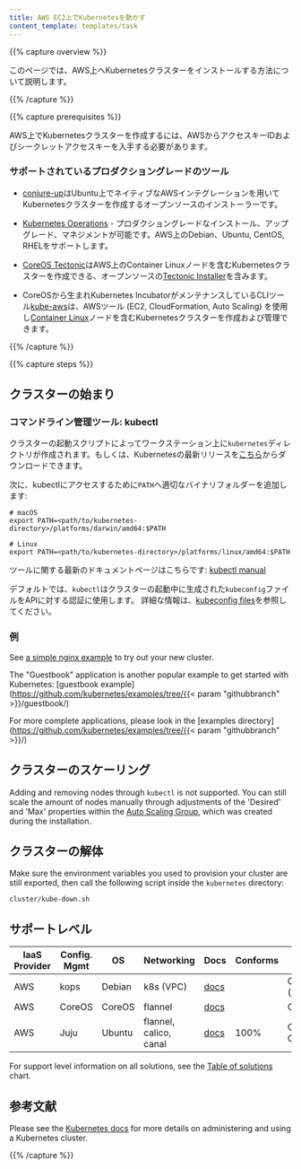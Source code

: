```yaml
---
title: AWS EC2上でKubernetesを動かす
content_template: templates/task
---
```


{{% capture overview %}}

このページでは、AWS上へKubernetesクラスターをインストールする方法について説明します。

{{% /capture %}}

{{% capture prerequisites %}}

AWS上でKubernetesクラスターを作成するには、AWSからアクセスキーIDおよびシークレットアクセスキーを入手する必要があります。

### サポートされているプロダクショングレードのツール

* [conjure-up](/docs/getting-started-guides/ubuntu/)はUbuntu上でネイティブなAWSインテグレーションを用いてKubernetesクラスターを作成するオープンソースのインストーラーです。

* [Kubernetes Operations](https://github.com/kubernetes/kops) - プロダクショングレードなインストール、アップグレード、マネジメントが可能です。AWS上のDebian、Ubuntu, CentOS, RHELをサポートします。

* [CoreOS Tectonic](https://coreos.com/tectonic/)はAWS上のContainer Linuxノードを含むKubernetesクラスターを作成できる、オープンソースの[Tectonic Installer](https://github.com/coreos/tectonic-installer)を含みます。

* CoreOSから生まれKubernetes IncubatorがメンテナンスしているCLIツール[kube-aws](https://github.com/kubernetes-incubator/kube-aws)は、AWSツール (EC2, CloudFormation, Auto Scaling) を使用し[Container Linux](https://coreos.com/why/)ノードを含むKubernetesクラスターを作成および管理できます。

{{% /capture %}}

{{% capture steps %}}

## クラスターの始まり

### コマンドライン管理ツール: kubectl

クラスターの起動スクリプトによってワークステーション上に`kubernetes`ディレクトリが作成されます。もしくは、Kubernetesの最新リリースを[こちら](https://github.com/kubernetes/kubernetes/releases)からダウンロードできます。

次に、kubectlにアクセスするために`PATH`へ適切なバイナリフォルダーを追加します:

```shell
# macOS
export PATH=<path/to/kubernetes-directory>/platforms/darwin/amd64:$PATH

# Linux
export PATH=<path/to/kubernetes-directory>/platforms/linux/amd64:$PATH
```

ツールに関する最新のドキュメントページはこちらです: [kubectl manual](/docs/user-guide/kubectl/)

デフォルトでは、`kubectl`はクラスターの起動中に生成された`kubeconfig`ファイルをAPIに対する認証に使用します。
詳細な情報は、[kubeconfig files](/docs/tasks/access-application-cluster/configure-access-multiple-clusters/)を参照してください。

### 例

See [a simple nginx example](/docs/tasks/run-application/run-stateless-application-deployment/) to try out your new cluster.

The "Guestbook" application is another popular example to get started with Kubernetes: [guestbook example](https://github.com/kubernetes/examples/tree/{{< param "githubbranch" >}}/guestbook/)

For more complete applications, please look in the [examples directory](https://github.com/kubernetes/examples/tree/{{< param "githubbranch" >}}/)

## クラスターのスケーリング

Adding and removing nodes through `kubectl` is not supported. You can still scale the amount of nodes manually through adjustments of the 'Desired' and 'Max' properties within the [Auto Scaling Group](http://docs.aws.amazon.com/autoscaling/latest/userguide/as-manual-scaling.html), which was created during the installation.

## クラスターの解体

Make sure the environment variables you used to provision your cluster are still exported, then call the following script inside the
`kubernetes` directory:

```shell
cluster/kube-down.sh
```

## サポートレベル


IaaS Provider        | Config. Mgmt | OS            | Networking  | Docs                                          | Conforms | Support Level
-------------------- | ------------ | ------------- | ----------  | --------------------------------------------- | ---------| ----------------------------
AWS                  | kops         | Debian        | k8s (VPC)   | [docs](https://github.com/kubernetes/kops)    |          | Community ([@justinsb](https://github.com/justinsb))
AWS                  | CoreOS       | CoreOS        | flannel     | [docs](/docs/getting-started-guides/aws)      |          | Community
AWS                  | Juju         | Ubuntu        | flannel, calico, canal     | [docs](/docs/getting-started-guides/ubuntu)      | 100%     | Commercial, Community

For support level information on all solutions, see the [Table of solutions](/docs/getting-started-guides/#table-of-solutions) chart.

## 参考文献

Please see the [Kubernetes docs](/docs/) for more details on administering
and using a Kubernetes cluster.

{{% /capture %}}
